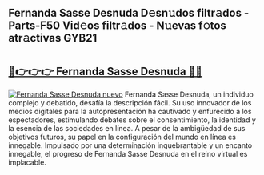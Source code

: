 ## Fernanda Sasse Desnuda D𝚎sn𝚞dos filtr𝚊dos - Parts-F50 Vid𝚎os filtr𝚊dos - N𝚞evas f𝚘tos atr𝚊ctivas GYB21

# <h2><a href="http://mbag5g.tromn.icu/?c=Fernanda+Sasse+Desnuda">🔗👉👉👉 Fernanda Sasse Desnuda 🔗🔗</a></h2>

[![Fernanda Sasse Desnuda nuevo](https://i.imgur.com/pEAQMta.gif)](http://mbag5g.tromn.icu/?c=Fernanda+Sasse+Desnuda)
Fernanda Sasse Desnuda, un individuo complejo y debatido, desafía la descripción fácil. Su uso innovador de los medios digitales para la autopresentación ha cautivado y enfurecido a los espectadores, estimulando debates sobre el consentimiento, la identidad y la esencia de las sociedades en línea. A pesar de la ambigüedad de sus objetivos futuros, su papel en la configuración del mundo en línea es innegable. Impulsado por una determinación inquebrantable y un encanto innegable, el progreso de Fernanda Sasse Desnuda en el reino virtual es implacable.
